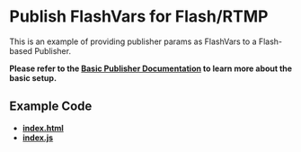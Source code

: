 # Publish FlashVars for Flash/RTMP

This is an example of providing publisher params as FlashVars to a Flash-based Publisher.

**Please refer to the [Basic Publisher Documentation](../publish/README.md) to learn more about the basic setup.**

## Example Code

- **[index.html](index.html)**
- **[index.js](index.js)**

